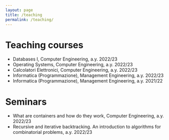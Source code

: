 ```yaml
---
layout: page
title: /teaching
permalink: /teaching/
---
```

# Teaching courses

- Databases I, Computer Engineering, a.y. 2022/23
- Operating Systems, Computer Engineering, a.y. 2022/23
- Calcolatori Elettronici, Computer Engineering, a.y. 2022/23
- Informatica (Programmazione), Management Engineering, a.y. 2022/23
- Informatica (Programmazione), Management Engineering, a.y. 2021/22

# Seminars

- What are containers and how do they work, Computer Engineering, a.y. 2022/23
- Recursive and iterative backtracking. An introduction to algorithms for combinatorial problems, a.y. 2022/23
